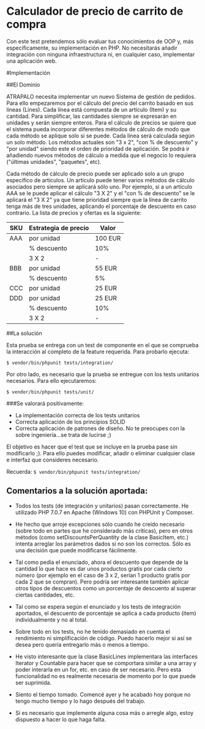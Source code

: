 Calculador de precio de carrito de compra
=========================================

Con este test pretendemos sólo evaluar tus conocimientos de OOP y, más específicamente, su implementación en PHP. No necesitarás añadir integración con ninguna infraestructura ni, en cualquier caso, implementar una aplicación web.

#Implementación

##El Dominio

ATRAPALO necesita implementar un nuevo Sistema de gestión de pedidos. Para ello empezaremos por el cálculo del precio del carrito basado en sus líneas (Lines).
Cada línea está compuesta de un artículo (Item) y su cantidad. Para simplificar, las cantidades siempre se expresarán en unidades y serán siempre enteros.
Para el cálculo de precios se quiere que el sistema pueda incorporar diferentes métodos de cálculo de modo que cada método se aplique solo si se puede.
Cada línea será calculada según un solo método. Los métodos actuales son "3 x 2", "con % de descuento" y "por unidad" siendo este el orden de prioridad de aplicación. Se podrá ir añadiendo nuevos métodos de cálculo
a medida que el negocio lo requiera ("últimas unidades", "paquetes", etc).

Cada método de cálculo de precio puede ser aplicado solo a un grupo específico de artículos. Un artículo puede tener varios métodos de cálculo asociados pero siempre se aplicará sólo uno.
Por ejemplo, si a un artículo AAA se le puede aplicar el cálculo "3 X 2" y el "con % de descuento" se le aplicará el "3 X 2" ya que tiene prioridad siempre que la línea de carrito tenga más de tres unidades, aplicando el porcentaje de descuento en caso contrario.
La lista de precios y ofertas es la siguiente:


|SKU|Estrategia de precio|Valor|
|---|---|---|
|AAA|por unidad|100 EUR|
||% descuento|10%|
||3 X 2| - |
|BBB|por unidad|55 EUR|
||% descuento|5%|
|CCC|por unidad|25 EUR|
|DDD|por unidad|25 EUR|
||% descuento|10%|
||3 X 2| - |


##La solución

Esta prueba se entrega con un test de componente en el que se comprueba la interacción al completo de la feature requerida. Para probarlo ejecuta:

```$ vendor/bin/phpunit tests/integration/ ```

Por otro lado, es necesario que la prueba se entregue con los tests unitarios necesarios. Para ello ejecutaremos:

```$ vendor/bin/phpunit tests/unit/ ```

###Se valorará positivamente:

* La implementación correcta de los tests unitarios
* Correcta aplicación de los principios SOLID
* Correcta aplicación de patrones de diseño. No te preocupes con la sobre ingeniería...se trata de lucirse ;)

El objetivo es hacer que el test que se incluye en la prueba pase sin modificarlo ;). Para ello puedes modificar, añadir o eliminar cualquier clase e interfaz que consideres necesario.

Recuerda:
```$ vendor/bin/phpunit tests/integration/ ```


## Comentarios a la solución aportada:

* Todos los tests (de integración y unitarios) pasan correctamente. He utilizado PHP 7.0.7 en Apache (Windows 10) con PHPUnit y Composer.

* He hecho que arroje excepciones sólo cuando he creído necesario (sobre todo en partes que he considerado más críticas), pero en otros métodos (como setDiscountsPerQuantity de la clase BasicItem, etc.) intenta arreglar los parámetros dados si no son los correctos. Sólo es una decisión que puede modificarse fácilmente.

* Tal como pedía el enunciado, ahora el descuento que depende de la cantidad lo que hace es dar unos productos gratis por cada cierto número (por ejemplo en el caso de 3 x 2, serían 1 producto gratis por cada 2 que se compran). Pero podría ser interesante también aplicar otros tipos de descuentos como un porcentaje de descuento al superar ciertas cantidades, etc.

* Tal como se espera según el enunciado y los tests de integración aportados, el descuento de porcentaje se aplica a cada producto (item) individualmente y no al total.

* Sobre todo en los tests, no he tenido demasiado en cuenta el rendimiento ni simplificación de código. Puedo hacerlo mejor si así se desea pero quería entregarlo más o menos a tiempo.

* He visto interesante que la clase BasicLines implementara las interfaces Iterator y Countable para hacer que se comportara similar a una array y poder interarla en un for, etc. en caso de ser necesario. Pero esta funcionalidad no es realmente necesaria de momento por lo que puede ser suprimida.

* Siento el tiempo tomado. Comencé ayer y he acabado hoy porque no tengo mucho tiempo y lo hago después del trabajo.

* Si es necesario que implemente alguna cosa más o arregle algo, estoy dispuesto a hacer lo que haga falta.